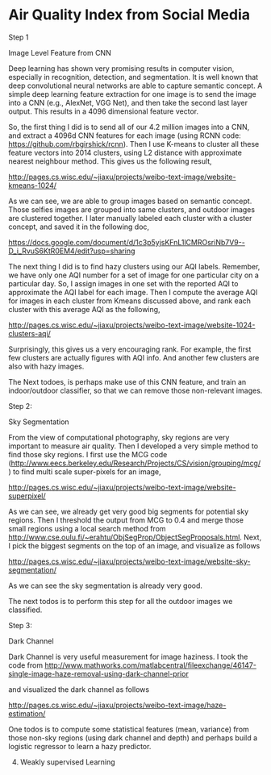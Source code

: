 # Air Quality Index from Social Media

Step 1

Image Level Feature from CNN

Deep learning has shown very promising results in computer vision, especially in recognition, detection, and segmentation. It is well known that deep convolutional neural networks are able to capture semantic concept. A simple deep learning feature extraction for one image  is to send the image into a CNN (e.g., AlexNet, VGG Net), and then take the second last layer output. This results in a 4096 dimensional feature vector.

So, the first thing I did is to send all of our 4.2 million images into a CNN, and extract a 4096d CNN features for each image (using RCNN code: https://github.com/rbgirshick/rcnn). Then I use K-means to cluster all these feature vectors into 2014 clusters, using L2 distance with approximate nearest neighbour method. This gives us the following result,

http://pages.cs.wisc.edu/~jiaxu/projects/weibo-text-image/website-kmeans-1024/

As we can see, we are able to group images based on semantic concept. Those selfies images are grouped into same clusters, and outdoor images are clustered together. I later manually labeled each cluster with a cluster concept, and saved it in the following doc,

https://docs.google.com/document/d/1c3p5yjsKFnL1lCMROsriNb7V9--D_i_RvuS6KtR0EM4/edit?usp=sharing

The next thing I did is to find hazy clusters using our AQI labels. Remember, we have only one AQI number for a set of image for one particular city on a particular day. So, I assign images in one set with the reported AQI to approximate the AQI label for each image. Then I compute the average AQI for images in each cluster from Kmeans discussed above, and rank each cluster with this average AQI as the following,

http://pages.cs.wisc.edu/~jiaxu/projects/weibo-text-image/website-1024-clusters-aqi/

Surprisingly, this gives us a very encouraging rank. For example, the first  few clusters are actually figures with AQI info. And another few clusters are also with hazy images.

The Next todoes, is perhaps make use of this CNN feature, and train an indoor/outdoor classifier, so that we can remove those non-relevant images.

Step 2:

Sky Segmentation

From the view of computational photography, sky regions are very important to measure air quality. Then I developed a very simple method to find those sky regions. I first use the MCG code (http://www.eecs.berkeley.edu/Research/Projects/CS/vision/grouping/mcg/) to find multi scale super-pixels for an image,

http://pages.cs.wisc.edu/~jiaxu/projects/weibo-text-image/website-superpixel/

As we can see, we already get very good big segments for potential sky regions. Then I threshold the output from MCG to 0.4 and merge those small regions using a local search method from http://www.cse.oulu.fi/~erahtu/ObjSegProp/ObjectSegProposals.html. Next, I pick the biggest segments on the top of an image, and visualize as follows

http://pages.cs.wisc.edu/~jiaxu/projects/weibo-text-image/website-sky-segmentation/

As we can see the sky segmentation is already very good.

The next todos is to perform this step for all the  outdoor images we classified. 

Step 3:

Dark Channel

Dark Channel is very useful measurement for image haziness. I took the code from http://www.mathworks.com/matlabcentral/fileexchange/46147-single-image-haze-removal-using-dark-channel-prior

and visualized the dark channel as follows 

http://pages.cs.wisc.edu/~jiaxu/projects/weibo-text-image/haze-estimation/

One todos is to compute some statistical features (mean, variance) from those non-sky regions (using dark channel and depth) and perhaps build a logistic regressor to learn a hazy predictor.


4. 	Weakly supervised Learning


